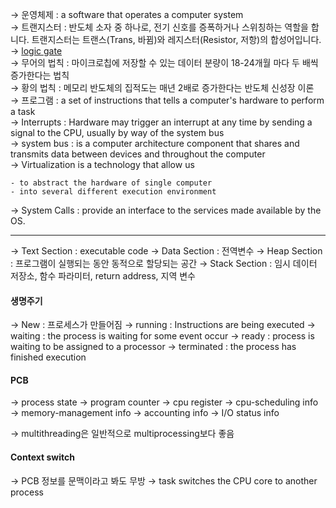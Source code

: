 &rarr; 운영체제 : a software that operates a computer system  
&rarr; 트랜지스터 : 반도체 소자 중 하나로, 전기 신호를 증폭하거나 스위칭하는 역할을 합니다. 트랜지스터는 트랜스(Trans, 바뀜)와 레지스터(Resistor, 저항)의 합성어입니다.   
&rarr; [logic gate](https://www.geeksforgeeks.org/realization-of-logic-gate-using-universal-gates/)  
&rarr; 무어의 법칙 : 마이크로칩에 저장할 수 있는 데이터 분량이 18-24개월 마다 두 배씩 증가한다는 법칙  
&rarr; 황의 법칙 : 메모리 반도체의 집적도는 매년 2배로 증가한다는 반도체 신성장 이론  
&rarr; 프로그램 : a set of instructions that tells a computer's hardware to perform a task    
&rarr; Interrupts : Hardware may trigger an interrupt at any time by sending a signal to the CPU, usually by way of the system bus  
&rarr; system bus : is a computer architecture component that shares and transmits data between devices and throughout the computer   
&rarr; Virtualization is a technology that allow us
```
- to abstract the hardware of single computer
- into several different execution environment
```
&rarr; System Calls : provide an interface to the services made available by the OS.  

----

&rarr; Text Section : executable code
&rarr; Data Section : 전역변수
&rarr; Heap Section : 프로그램이 실행되는 동안 동적으로 할당되는 공간
&rarr; Stack Section : 임시 데이터 저장소, 함수 파라미터, return address, 지역 변수

#### 생명주기<br>
&rarr; New : 프로세스가 만들어짐
&rarr; running : Instructions are being executed
&rarr; waiting : the process is waiting for some event occur
&rarr; ready : process is waiting to be assigned to a processor
&rarr; terminated : the process has finished execution

#### PCB<br>
&rarr; process state
&rarr; program counter
&rarr; cpu register
&rarr; cpu-scheduling info
&rarr; memory-management info
&rarr; accounting info
&rarr; I/O status info

&rarr; multithreading은 일반적으로 multiprocessing보다 좋음

#### Context switch<br>
&rarr; PCB 정보를 문맥이라고 봐도 무방
&rarr; task switches the CPU core to another process